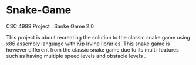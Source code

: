 # Snake-Game
CSC 4999 Project : Sanke Game 2.0

This project is about recreating the solution to the classic snake game using x86 assembly language with Kip Irvine libraries.
This snake game is however different from the classic snake game due to its multi-features such as having multiple speed levels and obstacle levels .

